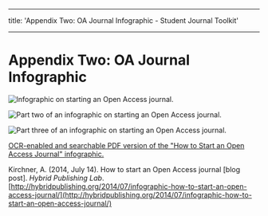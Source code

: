 - - -
title: 'Appendix Two: OA Journal Infographic - Student Journal Toolkit'
- - -

# Appendix Two: OA Journal Infographic

![Infographic on starting an Open Access journal.](./assets/app-2-oa-infographic-1.png)

![Part two of an infographic on starting an Open Access journal.](./assets/app-2-oa-infographic-2.png)

![Part three of an infographic on starting an Open Access journal.](./assets/app-2-oa-infographic-3.png)

[OCR-enabled and searchable PDF version of the "How to Start an Open Access Journal" infographic.](./assets/how-to-start-an-open-access-journal.pdf)

Kirchner, A. (2014, July 14). How to start an Open Access journal [blog post]. *Hybrid Publishing Lab*. [http://hybridpublishing.org/2014/07/infographic-how-to-start-an-open-access-journal/](http://hybridpublishing.org/2014/07/infographic-how-to-start-an-open-access-journal/)
